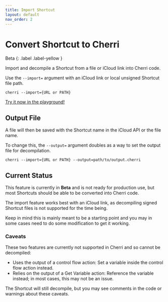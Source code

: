 ```yaml
---
title: Import Shortcut
layout: default
nav_order: 2
---
```


# Convert Shortcut to Cherri

Beta
{: .label .label-yellow }

Import and decompile a Shortcut from a file or iCloud link into Cherri code.

Use the `--import=` argument with an iCloud link or local unsigned Shortcut file path.

```console
cherri --import={URL or PATH}
```

<a 
    href="https://playground.cherrilang.org"
    target="_blank"
    class="btn btn-red">
    Try it now in the playground!
</a>

## Output File

A file will then be saved with the Shortcut name in the iCloud API or the file name.

To change this, the `--output=` argument doubles as a way to set the output file for decompilation.

```console
cherri --import={URL or PATH} --output=path/to/output.cherri
```

## Current Status

This feature is currently in **Beta** and is not ready for production use, but most Shortcuts should be able to be converted into Cherri code.

The import feature works best with an iCloud link, as decompiling signed Shortcut files is not supported for the time being.

Keep in mind this is mainly meant to be a starting point and you may in some cases need to do some modification to get it working.

### Caveats

These two features are currently not supported in Cherri and so cannot be decompiled:

- Uses the output of a control flow action: Set a variable inside the control flow action instead.
- Relies on the output of a Get Variable action: Reference the variable instead; in most cases, this may not be an issue.

The Shortcut will still decompile, but you may see comments in the code or warnings about these caveats.
